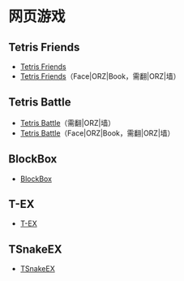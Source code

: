 # 网页游戏

## Tetris Friends

* [Tetris Friends](http://www.tetrisfriends.com/)
* [Tetris Friends](http://apps.facebook.com/tetrisfriends/)（Face|ORZ|Book，需翻|ORZ|墙）

## Tetris Battle

* [Tetris Battle](http://www.tetrisbattle.com/)（需翻|ORZ|墙）
* [Tetris Battle](http://apps.facebook.com/tetris_battle/)（Face|ORZ|Book，需翻|ORZ|墙）

## BlockBox

* [BlockBox](http://www.gamepoint.com/blockbox/)

## T-EX
* [T-EX](http://www.mochimedia.com/games/play/t-ex)

## TSnakeEX

* [TSnakeEX](http://tsnake.net/)
